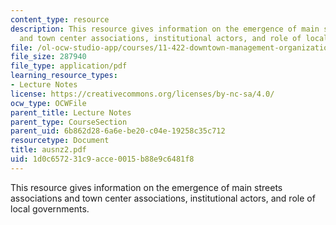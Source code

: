 ```yaml
---
content_type: resource
description: This resource gives information on the emergence of main streets associations
  and town center associations, institutional actors, and role of local governments.
file: /ol-ocw-studio-app/courses/11-422-downtown-management-organizations-fall-2006/1d0c657231c9acce0015b88e9c6481f8_ausnz2.pdf
file_size: 287940
file_type: application/pdf
learning_resource_types:
- Lecture Notes
license: https://creativecommons.org/licenses/by-nc-sa/4.0/
ocw_type: OCWFile
parent_title: Lecture Notes
parent_type: CourseSection
parent_uid: 6b862d28-6a6e-be20-c04e-19258c35c712
resourcetype: Document
title: ausnz2.pdf
uid: 1d0c6572-31c9-acce-0015-b88e9c6481f8
---
```

This resource gives information on the emergence of main streets associations and town center associations, institutional actors, and role of local governments.